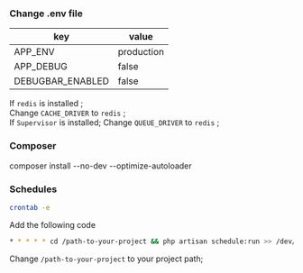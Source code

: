 ### Change .env file
| key | value |
| ----- | ---- |
| APP_ENV | production |
| APP_DEBUG | false |
| DEBUGBAR_ENABLED | false |
If `redis` is installed ;  
Change `CACHE_DRIVER` to `redis` ;  
If `Supervisor` is installed;
Change `QUEUE_DRIVER` to `redis` ;  
### Composer
composer install --no-dev --optimize-autoloader
### Schedules
```bash
crontab -e
```
Add the following code
```bash
* * * * * cd /path-to-your-project && php artisan schedule:run >> /dev/null 2>&1
```
Change `/path-to-your-project` to your project path;